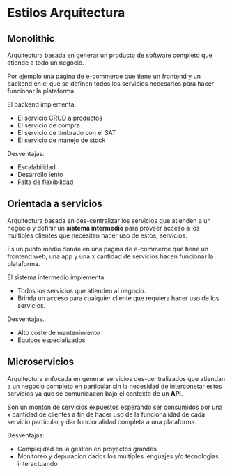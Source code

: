 # Estilos Arquitectura

## Monolithic

Arquitectura basada en generar un producto de software completo que atiende a todo un negocio.  

Por ejemplo una pagina de e-commerce que tiene un frontend y un backend en el que se definen todos los servicios necesarios para hacer funcionar la plataforma.  

El backend implementa:

- El servicio CRUD a productos
- El servicio de compra
- El servicio de timbrado con el SAT
- El servicio de manejo de stock

Desventajas:  

- Escalabilidad
- Desarrollo lento
- Falta de flexibilidad

## Orientada a servicios  

Arquitectura basada en des-centralizar los servicios que atienden a un negocio y definir un **sistema intermedio** para proveer acceso a los multiples clientes que necesitan hacer uso de estos, servicios.  

Es un punto medio donde en una pagina de e-commerce que tiene un frontend web, una app y una x cantidad de servicios hacen funcionar la plataforma.  

El sistema intermedio implementa:

- Todos los servicios que atienden al negocio.  
- Brinda un acceso para cualquier cliente que requiera hacer uso de los servicios.  

Desventajas.  

- Alto coste de mantenimiento
- Equipos especializados

## Microservicios

Arquitectura enfocada en generar servicios des-centralizados que atiendan a un negocio completo en particular sin la necesidad de interconetar estos servicios ya que se comunicacon bajo el contexto de un **API**.  

Son un monton de servicios expuestos esperando ser consumidos por una x cantidad de clientes a fin de hacer uso de la funcionalidad de cada servicio particular y dar funcionalidad completa a una plataforma.  

Desventajas:  

- Complejidad en la gestion en proyectos grandes
- Monitoreo y depuracion dados los multiples lenguajes y/o tecnologias interactuando  
